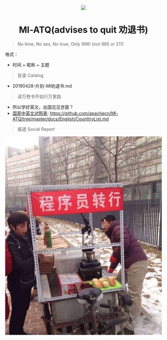 <p align="center">
    <a href="https://www.apachecn.org">
        <img width="200" src="http://data.apachecn.org/img/logo/GreenHat.jpg">
    </a>
</p>

<h1 align="center">Ml-ATQ(advises to quit 劝退书) </h1>

> No time, No sex, No love, Only 996! (not 985 or 211)

格式：

* 时间 + 昵称 + 主题

> 目录 Catalog

* 20190428-片刻-Ml劝退书.md

> 读万卷书不如行万里路

* 所以学好英文，出国见见世面？
* [国家中英文对照表](/docs/English/CounttryList.md): https://github.com/apachecn/Ml-ATQ/tree/master/docs/English/CounttryList.md

> 报道 Social Report

![程序员转化-鸡蛋卷饼](static/img/SocialReport/程序员转化-鸡蛋卷饼.png)
